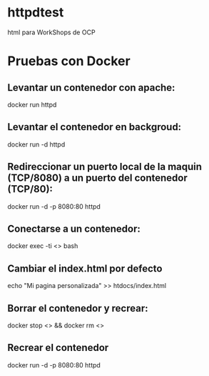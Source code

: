 # httpdtest
html para WorkShops de OCP
# Pruebas con Docker
## Levantar un contenedor con apache:
docker run httpd
## Levantar el contenedor en backgroud:
docker run -d httpd
## Redireccionar un puerto local de la maquin (TCP/8080) a un puerto del contenedor (TCP/80):
docker run -d -p 8080:80 httpd
## Conectarse a un contenedor:
docker exec -ti <<name>> bash
## Cambiar el index.html por defecto
echo "Mi pagina personalizada" >> htdocs/index.html
## Borrar el contenedor y recrear:
docker stop <<name>> && docker rm <<name>>
## Recrear el contenedor
docker run -d -p 8080:80 httpd
## 
